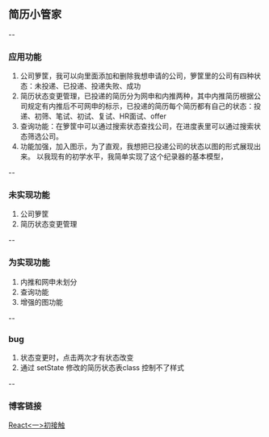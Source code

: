 ## 简历小管家
--

###  应用功能
1. 公司箩筐，我可以向里面添加和删除我想申请的公司，箩筐里的公司有四种状态：未投递、已投递、投递失败、成功
2. 简历状态变更管理，已投递的简历分为网申和内推两种，其中内推简历根据公司规定有内推后不可网申的标示，已投递的简历每个简历都有自己的状态：投递、初筛、笔试、初试、复试、HR面试、offer
3. 查询功能：在箩筐中可以通过搜索状态查找公司，在进度表里可以通过搜索状态筛选公司。
4. 功能加强，加入图示，为了直观，我想把已投递公司的状态以图的形式展现出来。
以我现有的初学水平，我简单实现了这个纪录器的基本模型，

--
###  未实现功能
1. 公司箩筐
2. 简历状态变更管理

--
### 为实现功能
1. 内推和网申未划分
2. 查询功能
3. 增强的图功能

--
### bug
1. 状态变更时，点击两次才有状态改变
2. 通过 setState 修改的简历状态表class 控制不了样式

--
### 博客链接
[React<一>初接触](https://segmentfault.com/a/1190000006620277)

